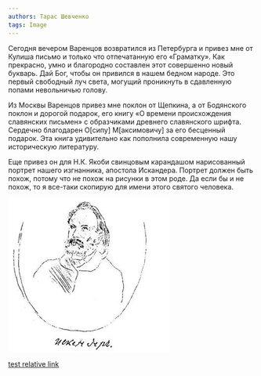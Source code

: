 ```yaml
---
authors: Тарас Шевченко
tags: Image
---
```


Сегодня вечером Варенцов возвратился из Петербурга и привез мне от
Кулиша письмо и только что отпечатанную его «Граматку». Как прекрасно,
умно и благородно составлен этот совершенно новый букварь. Дай
Бог, чтобы он привился в нашем бедном народе. Это первый свободный луч
света, могущий проникнуть в сдавленную попами невольничью голову.

Из Москвы Варенцов привез мне поклон от Щепкина, а от Бодянского поклон
и дорогой подарок, его книгу «О времени происхождения славянских
письмен» с образчиками древнего славянского шрифта. Сердечно благодарен
О[сипу] М[аксимовичу] за его бесценный подарок. Эта книга удивительно
как пополнила современную нашу историческую литературу.

Еще привез он для Н.К. Якоби свинцовым карандашом нарисованный портрет
нашего изгнанника, апостола Искандера. Портрет должен быть похож, потому
что не похож на рисунки в этом роде. Да если бы и не похож, то я
все-таки скопирую для имени этого святого человека.

<img alt="" src="1/zobr03.jpg">

[test relative link](../../../1858/01/08/1.html)
